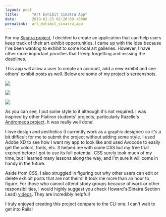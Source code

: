 ```yaml
---
layout: post
title:      "Art Exhibit Sinatra App"
date:       2019-01-23 02:26:00 +0000
permalink:  art_exhibit_sinatra_app
---
```



For my [Sinatra project](https://github.com/catherinism/art-exhibit-sinatra-app), I decided to create an application that can help users keep track of their art exhibit opportunities. I came up with the idea because I've been wanting to exhibit to some local art galleries. However, I have other more important priorities that I keep forgetting and missing the deadlines.

This app will allow a user to create an account, add a new exhibit and see others' exhibit posts as well. Below are some of my project's screenshots. 

![](https://imgur.com/a/qrF7eW4)

![](https://imgur.com/a/jzoZDkl)

![](https://imgur.com/a/JjXTe4q)

As you can see, I put some style to it although it's not required. I was inspired by other Flatiron students' projects, particularly Razelle's [Andromeda project](https://github.com/avelineamour/andromeda-project). It was really well done!

I love design and aesthetics (I currently work as a graphic designer) so it's a bit difficult for me to submit the project without adding some style. I used Adobe XD to see how I want my app to look like and used Avocode to easily get the colors, fonts, etc. It helped me with some CSS but my free trial expired before I got to use its full potential. CSS surely took much of my time, but I learned many lessons along the way, and I'm sure it will come in handy in the future.

Aside from CSS, I also struggled in figuring out why other users can edit or delete exhibit posts that are not theirs! It took me more than an hour to figure. For those who cannot attend study groups because of work or other responsibilities, I would highly suggest you check Howard's(Sinatra Section Lead) [videos](https://github.com/howardbdev/sinatra-journal-app/blob/master/video_links.md). They are incredibly helpful! 

I truly enjoyed creating this project compare to the CLI one. I can't wait to get into Rails!


